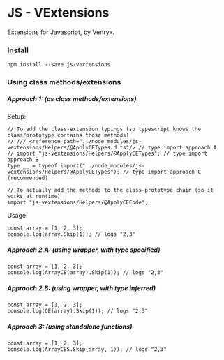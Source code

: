 # JS - VExtensions

Extensions for Javascript, by Venryx.

### Install

```
npm install --save js-vextensions
```

### Using class methods/extensions

##### Approach 1: (as class methods/extensions)

Setup:
```
// To add the class-extension typings (so typescript knows the class/prototype contains those methods)
// /// <reference path="../node_modules/js-vextensions/Helpers/@ApplyCETypes.d.ts"/> // type import approach A
// import "js-vextensions/Helpers/@ApplyCETypes"; // type import approach B
type __ = typeof import("../node_modules/js-vextensions/Helpers/@ApplyCETypes"); // type import approach C (recommended)

// To actually add the methods to the class-prototype chain (so it works at runtime)
import "js-vextensions/Helpers/@ApplyCECode";
```

Usage:
```
const array = [1, 2, 3];
console.log(array.Skip(1)); // logs "2,3"
```

##### Approach 2.A: (using wrapper, with type specified)
```
const array = [1, 2, 3];
console.log(ArrayCE(array).Skip(1)); // logs "2,3"
```

##### Approach 2.B: (using wrapper, with type inferred)
```
const array = [1, 2, 3];
console.log(CE(array).Skip(1)); // logs "2,3"
```

##### Approach 3: (using standalone functions)
```
const array = [1, 2, 3];
console.log(ArrayCES.Skip(array, 1)); // logs "2,3"
```